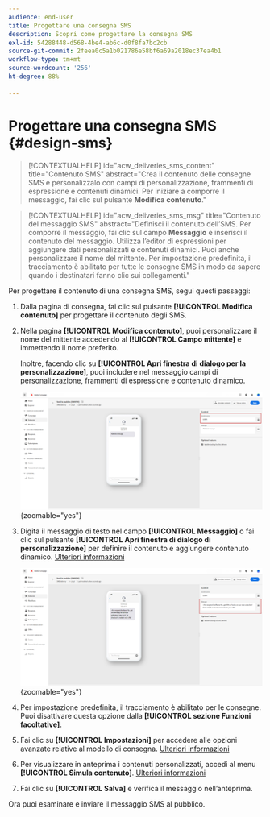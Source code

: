 ```yaml
---
audience: end-user
title: Progettare una consegna SMS
description: Scopri come progettare la consegna SMS
exl-id: 54288448-d568-4be4-ab6c-d0f8fa7bc2cb
source-git-commit: 2feea0c5a1b021786e58bf6a69a2018ec37ea4b1
workflow-type: tm+mt
source-wordcount: '256'
ht-degree: 88%

---
```


# Progettare una consegna SMS {#design-sms}

>[!CONTEXTUALHELP]
>id="acw_deliveries_sms_content"
>title="Contenuto SMS"
>abstract="Crea il contenuto delle consegne SMS e personalizzalo con campi di personalizzazione, frammenti di espressione e contenuti dinamici. Per iniziare a comporre il messaggio, fai clic sul pulsante **Modifica contenuto**."

>[!CONTEXTUALHELP]
>id="acw_deliveries_sms_msg"
>title="Contenuto del messaggio SMS"
>abstract="Definisci il contenuto dell’SMS. Per comporre il messaggio, fai clic sul campo **Messaggio** e inserisci il contenuto del messaggio. Utilizza l’editor di espressioni per aggiungere dati personalizzati e contenuti dinamici. Puoi anche personalizzare il nome del mittente. Per impostazione predefinita, il tracciamento è abilitato per tutte le consegne SMS in modo da sapere quando i destinatari fanno clic sui collegamenti."

Per progettare il contenuto di una consegna SMS, segui questi passaggi:

1. Dalla pagina di consegna, fai clic sul pulsante **[!UICONTROL Modifica contenuto]** per progettare il contenuto degli SMS.

1. Nella pagina **[!UICONTROL Modifica contenuto]**, puoi personalizzare il nome del mittente accedendo al **[!UICONTROL Campo mittente]** e immettendo il nome preferito.

   Inoltre, facendo clic su **[!UICONTROL Apri finestra di dialogo per la personalizzazione]**, puoi includere nel messaggio campi di personalizzazione, frammenti di espressione e contenuto dinamico.

   ![](assets/sms_content_1.png){zoomable="yes"}

1. Digita il messaggio di testo nel campo **[!UICONTROL Messaggio]** o fai clic sul pulsante **[!UICONTROL Apri finestra di dialogo di personalizzazione]** per definire il contenuto e aggiungere contenuto dinamico. [Ulteriori informazioni](../personalization/gs-personalization.md)

   ![](assets/sms_content_2.png){zoomable="yes"}

1. Per impostazione predefinita, il tracciamento è abilitato per le consegne. Puoi disattivare questa opzione dalla **[!UICONTROL sezione Funzioni facoltative]**.

1. Fai clic su **[!UICONTROL Impostazioni]** per accedere alle opzioni avanzate relative al modello di consegna. [Ulteriori informazioni](../advanced-settings/delivery-settings.md)

1. Per visualizzare in anteprima i contenuti personalizzati, accedi al menu **[!UICONTROL Simula contenuto]**. [Ulteriori informazioni](send-sms.md#preview-sms)

1. Fai clic su **[!UICONTROL Salva]** e verifica il messaggio nell’anteprima.

Ora puoi esaminare e inviare il messaggio SMS al pubblico.
